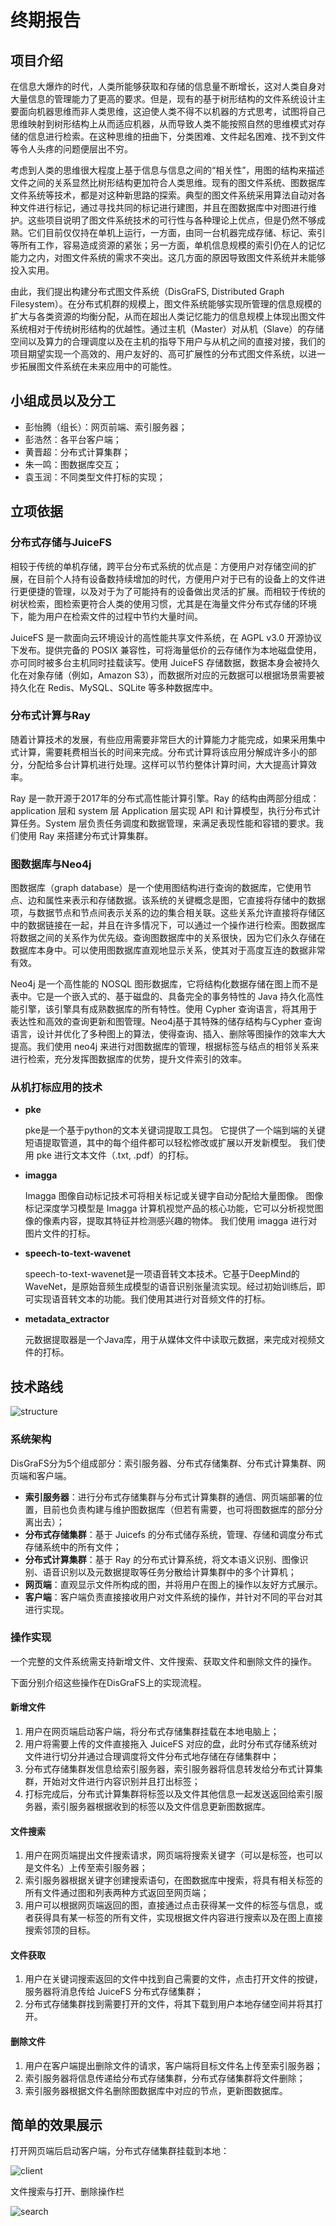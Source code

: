 # 终期报告

## 项目介绍

在信息大爆炸的时代，人类所能够获取和存储的信息量不断增长，这对人类自身对大量信息的管理能力了更高的要求。但是，现有的基于树形结构的文件系统设计主要面向机器思维而非人类思维，这迫使人类不得不以机器的方式思考，试图将自己思维映射到树形结构上从而适应机器，从而导致人类不能按照自然的思维模式对存储的信息进行检索。在这种思维的扭曲下，分类困难、文件起名困难、找不到文件等令人头疼的问题便层出不穷。

 考虑到人类的思维很大程度上基于信息与信息之间的“相关性”，用图的结构来描述文件之间的关系显然比树形结构更加符合人类思维。现有的图文件系统、图数据库文件系统等技术，都是对这种新思路的探索。典型的图文件系统采用算法自动对各种文件进行标记，通过寻找共同的标记进行建图，并且在图数据库中对图进行维护。这些项目说明了图文件系统技术的可行性与各种理论上优点，但是仍然不够成熟。它们目前仅仅持在单机上运行，一方面，由同一台机器完成存储、标记、索引等所有工作，容易造成资源的紧张；另一方面，单机信息规模的索引仍在人的记忆能力之内，对图文件系统的需求不突出。这几方面的原因导致图文件系统并未能够投入实用。

 由此，我们提出构建分布式图文件系统（DisGraFS, Distributed Graph Filesystem）。在分布式机群的规模上，图文件系统能够实现所管理的信息规模的扩大与各类资源的均衡分配，从而在超出人类记忆能力的信息规模上体现出图文件系统相对于传统树形结构的优越性。通过主机（Master）对从机（Slave）的存储空间以及算力的合理调度以及在主机的指导下用户与从机之间的直接对接，我们的项目期望实现一个高效的、用户友好的、高可扩展性的分布式图文件系统，以进一步拓展图文件系统在未来应用中的可能性。

## 小组成员以及分工

- 彭怡腾（组长）：网页前端、索引服务器；
- 彭浩然：各平台客户端；
- 黄晋超：分布式计算集群；
- 朱一鸣：图数据库交互；
- 袁玉润：不同类型文件打标的实现；

## 立项依据

### 分布式存储与JuiceFS

相较于传统的单机存储，跨平台分布式系统的优点是：方便用户对存储空间的扩展，在目前个人持有设备数持续增加的时代，方便用户对于已有的设备上的文件进行更便捷的管理，以及对于为了可能持有的设备做出灵活的扩展。而相较于传统的树状检索，图检索更符合人类的使用习惯，尤其是在海量文件分布式存储的环境下，能为用户在检索文件的过程中节约大量时间。

JuiceFS 是一款面向云环境设计的高性能共享文件系统，在 AGPL v3.0 开源协议下发布。提供完备的 POSIX 兼容性，可将海量低价的云存储作为本地磁盘使用，亦可同时被多台主机同时挂载读写。使用 JuiceFS 存储数据，数据本身会被持久化在对象存储（例如，Amazon S3），而数据所对应的元数据可以根据场景需要被持久化在 Redis、MySQL、SQLite 等多种数据库中。

### 分布式计算与Ray

随着计算技术的发展，有些应用需要非常巨大的计算能力才能完成，如果采用集中式计算，需要耗费相当长的时间来完成。分布式计算将该应用分解成许多小的部分，分配给多台计算机进行处理。这样可以节约整体计算时间，大大提高计算效率。

Ray 是一款开源于2017年的分布式高性能计算引擎。Ray 的结构由两部分组成：application 层和 system 层 Application 层实现 API 和计算模型，执行分布式计算任务。System 层负责任务调度和数据管理，来满足表现性能和容错的要求。我们使用 Ray 来搭建分布式计算集群。

### 图数据库与Neo4j

图数据库（graph database）是一个使用图结构进行查询的数据库，它使用节点、边和属性来表示和存储数据。该系统的关键概念是图，它直接将存储中的数据项，与数据节点和节点间表示关系的边的集合相关联。这些关系允许直接将存储区中的数据链接在一起，并且在许多情况下，可以通过一个操作进行检索。图数据库将数据之间的关系作为优先级。查询图数据库中的关系很快，因为它们永久存储在数据库本身中。可以使用图数据库直观地显示关系，使其对于高度互连的数据非常有效。

Neo4j 是一个高性能的 NOSQL 图形数据库，它将结构化数据存储在图上而不是表中。它是一个嵌入式的、基于磁盘的、具备完全的事务特性的 Java 持久化高性能引擎，该引擎具有成熟数据库的所有特性。使用 Cypher 查询语言，将其用于表达性和高效的查询更新和图管理。Neo4j基于其特殊的储存结构与Cypher 查询语言，设计并优化了多种图上的算法，使得查询、插入、删除等图操作的效率大大提高。我们使用 neo4j 来进行对图数据库的管理，根据标签与结点的相邻关系来进行检索，充分发挥图数据库的优势，提升文件索引的效率。

### 从机打标应用的技术

- **pke**

  pke是一个基于python的文本关键词提取工具包。 它提供了一个端到端的关键短语提取管道，其中的每个组件都可以轻松修改或扩展以开发新模型。 我们使用 pke 进行文本文件（.txt, .pdf）的打标。

- **imagga**

  Imagga 图像自动标记技术可将相关标记或关键字自动分配给大量图像。 图像标记深度学习模型是 Imagga 计算机视觉产品的核心功能，它可以分析视觉图像的像素内容，提取其特征并检测感兴趣的物体。 我们使用 imagga 进行对图片文件的打标。

- **speech-to-text-wavenet**

  speech-to-text-wavenet是一项语音转文本技术。它基于DeepMind的WaveNet，是原始音频生成模型的语音识别张量流实现。经过初始训练后，即可实现语音转文本的功能。我们使用其进行对音频文件的打标。

- **metadata_extractor**

  元数据提取器是一个Java库，用于从媒体文件中读取元数据，来完成对视频文件的打标。

## 技术路线

![structure](./src/structure.png)

### 系统架构

DisGraFS分为5个组成部分：索引服务器、分布式存储集群、分布式计算集群、网页端和客户端。

- **索引服务器**：进行分布式存储集群与分布式计算集群的通信、网页端部署的位置，目前也负责构建与维护图数据库（但若有需要，也可将图数据库的部分分离出去）；
- **分布式存储集群**：基于 Juicefs 的分布式储存系统，管理、存储和调度分布式存储系统中的所有文件；
- **分布式计算集群**：基于 Ray 的分布式计算系统，将文本语义识别、图像识别、语音识别以及元数据提取等任务分散给计算集群中的多个计算机；
- **网页端**：直观显示文件所构成的图，并将用户在图上的操作以友好方式展示。
- **客户端**：客户端负责直接接收用户对文件系统的操作，并针对不同的平台对其进行实现。

### 操作实现

一个完整的文件系统需支持新增文件、文件搜索、获取文件和删除文件的操作。

下面分别介绍这些操作在DisGraFS上的实现流程。

#### 新增文件

1. 用户在网页端启动客户端，将分布式存储集群挂载在本地电脑上；
2. 用户将需要上传的文件直接拖入 JuiceFS 对应的盘，此时分布式存储系统对文件进行切分并通过合理调度将文件分布式地存储在存储集群中；
3. 分布式存储集群发信息给索引服务器，索引服务器将信息转发给分布式计算集群，开始对文件进行内容识别并且打出标签；
4. 打标完成后，分布式计算集群将标签以及文件其他信息一起发送返回给索引服务器，索引服务器根据收到的标签以及文件信息更新图数据库。

#### 文件搜索

1. 用户在网页端提出文件搜索请求，网页端将搜索关键字（可以是标签，也可以是文件名）上传至索引服务器；
2. 索引服务器根据关键字创建搜索语句，在图数据库中搜索，将具有相关标签的所有文件通过图和列表两种方式返回至网页端；
3. 用户可以根据网页端返回的图，直接通过点击获得某一文件的标签与信息，或者获得具有某一标签的所有文件，实现根据文件内容进行搜索以及在图上直接搜索邻顶的目标。

#### 文件获取

1. 用户在关键词搜索返回的文件中找到自己需要的文件，点击打开文件的按键，服务器将消息传给 JuiceFS 分布式存储集群；
2. 分布式存储集群找到需要打开的文件，将其下载到用户本地存储空间并将其打开。

#### 删除文件

1. 用户在客户端提出删除文件的请求，客户端将目标文件名上传至索引服务器；
2. 索引服务器将信息传递给分布式存储集群，分布式存储集群将文件删除；
3. 索引服务器根据文件名删除图数据库中对应的节点，更新图数据库。

## 简单的效果展示

打开网页端后启动客户端，分布式存储集群挂载到本地：

![client](./src/client.png)

文件搜索与打开、删除操作栏

![search](./src/search.png)

